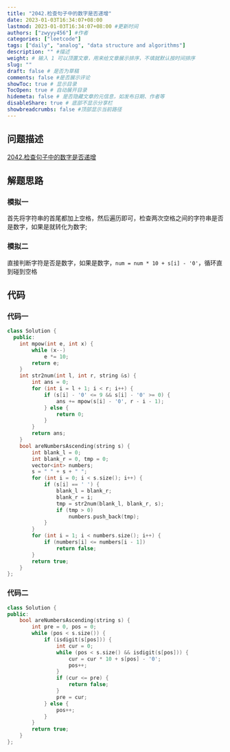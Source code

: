 ```yaml
---
title: "2042.检查句子中的数字是否递增"
date: 2023-01-03T16:34:07+08:00
lastmod: 2023-01-03T16:34:07+08:00 #更新时间
authors: ["zwyyy456"] #作者
categories: ["leetcode"]
tags: ["daily", "analog", "data structure and algorithms"]
description: "" #描述
weight: # 输入 1 可以顶置文章，用来给文章展示排序，不填就默认按时间排序
slug: ""
draft: false # 是否为草稿
comments: false #是否展示评论
showToc: true # 显示目录
TocOpen: true # 自动展开目录
hidemeta: false # 是否隐藏文章的元信息，如发布日期、作者等
disableShare: true # 底部不显示分享栏
showbreadcrumbs: false #顶部显示当前路径
---
```

## 问题描述
[2042.检查句子中的数字是否递增](https://leetcode.cn/problems/check-if-numbers-are-ascending-in-a-sentence/)

## 解题思路
### 模拟一
首先将字符串的首尾都加上空格，然后遍历即可，检查两次空格之间的字符串是否是数字，如果是就转化为数字;

### 模拟二
直接判断字符是否是数字，如果是数字，`num = num * 10 + s[i] - '0'`，循环直到碰到空格

## 代码
### 代码一
```cpp
class Solution {
  public:
    int mpow(int e, int x) {
        while (x--)
            e *= 10;
        return e;
    }
    int str2num(int l, int r, string &s) {
        int ans = 0;
        for (int i = l + 1; i < r; i++) {
            if (s[i] - '0' <= 9 && s[i] - '0' >= 0) {
                ans += mpow(s[i] - '0', r - i - 1);
            } else {
                return 0;
            }
        }
        return ans;
    }
    bool areNumbersAscending(string s) {
        int blank_l = 0;
        int blank_r = 0, tmp = 0;
        vector<int> numbers;
        s = " " + s + " ";
        for (int i = 0; i < s.size(); i++) {
            if (s[i] == ' ') {
                blank_l = blank_r;
                blank_r = i;
                tmp = str2num(blank_l, blank_r, s);
                if (tmp > 0)
                    numbers.push_back(tmp);
            }
        }
        for (int i = 1; i < numbers.size(); i++) {
            if (numbers[i] <= numbers[i - 1])
                return false;
        }
        return true;
    }
};
```

### 代码二
```cpp
class Solution {
public:
    bool areNumbersAscending(string s) {
        int pre = 0, pos = 0;
        while (pos < s.size()) {
            if (isdigit(s[pos])) {
                int cur = 0;
                while (pos < s.size() && isdigit(s[pos])) {
                    cur = cur * 10 + s[pos] - '0';
                    pos++;
                }
                if (cur <= pre) {
                    return false;
                }
                pre = cur;
            } else {
                pos++;
            }
        }
        return true;
    }
};
```


